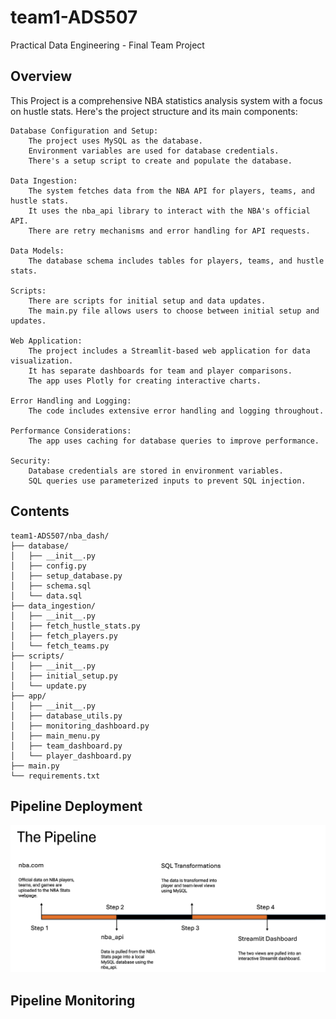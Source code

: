 # team1-ADS507
Practical Data Engineering - Final Team Project


## Overview
This Project is a comprehensive NBA statistics analysis system with a focus on hustle stats. Here's the project structure and its main components:

    Database Configuration and Setup:
        The project uses MySQL as the database.
        Environment variables are used for database credentials.
        There's a setup script to create and populate the database.

    Data Ingestion:
        The system fetches data from the NBA API for players, teams, and hustle stats.
        It uses the nba_api library to interact with the NBA's official API.
        There are retry mechanisms and error handling for API requests.

    Data Models:
        The database schema includes tables for players, teams, and hustle stats.

    Scripts:
        There are scripts for initial setup and data updates.
        The main.py file allows users to choose between initial setup and updates.

    Web Application:
        The project includes a Streamlit-based web application for data visualization.
        It has separate dashboards for team and player comparisons.
        The app uses Plotly for creating interactive charts.

    Error Handling and Logging:
        The code includes extensive error handling and logging throughout.

    Performance Considerations:
        The app uses caching for database queries to improve performance.

    Security:
        Database credentials are stored in environment variables.
        SQL queries use parameterized inputs to prevent SQL injection.


## Contents
```plaintext
team1-ADS507/nba_dash/ 
├── database/
│   ├── __init__.py
│   ├── config.py
│   ├── setup_database.py
│   ├── schema.sql
│   └── data.sql
├── data_ingestion/
│   ├── __init__.py
│   ├── fetch_hustle_stats.py
│   ├── fetch_players.py
│   └── fetch_teams.py
├── scripts/
│   ├── __init__.py
│   ├── initial_setup.py
│   └── update.py
├── app/
│   ├── __init__.py
│   ├── database_utils.py
│   ├── monitoring_dashboard.py
│   ├── main_menu.py
│   ├── team_dashboard.py
│   └── player_dashboard.py
├── main.py
└── requirements.txt
```


## Pipeline Deployment
![Pipeline Deployment](imgs/pipeline.PNG)

## Pipeline Monitoring